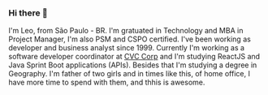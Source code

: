 ### Hi there 👋

I'm Leo, from São Paulo - BR. I'm gratuated in Technology and MBA in Project Manager, I'm also PSM and CSPO certified. I've been working as developer and business analyst since 1999. Currently I'm working as a software developer coordinator at [CVC Corp](https://www.linkedin.com/company/cvc/) and I'm studying ReactJS and Java Sprint Boot applications (APIs). Besides that I'm studying a degree in Geography. I'm father of two girls and in times like this, of home office, I have more time to spend with them, and thhis is awesome.


<!--
**leofalves/leofalves** is a ✨ _special_ ✨ repository because its `README.md` (this file) appears on your GitHub profile.

Here are some ideas to get you started:

- 🔭 I’m currently working on ...
- 🌱 I’m currently learning ...
- 👯 I’m looking to collaborate on ...
- 🤔 I’m looking for help with ...
- 💬 Ask me about ...
- 📫 How to reach me: ...
- 😄 Pronouns: ...
- ⚡ Fun fact: ...
-->
